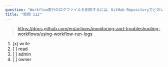 ```yaml
---
question: "Workflow実行のログファイルを削除するには、GitHub Repositoryでどのレベルのアクセス権が必要ですか？"
title: "質問 112"
---
```


> https://docs.github.com/en/actions/monitoring-and-troubleshooting-workflows/using-workflow-run-logs
1. [x] write 
1. [ ] read
1. [ ] admin
1. [ ] owner